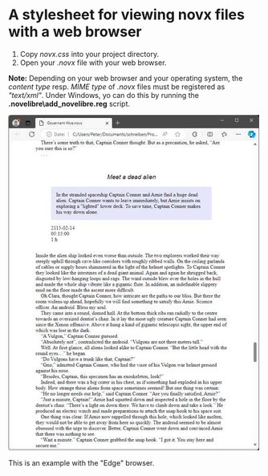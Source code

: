 # A stylesheet for viewing novx files with a web browser

1. Copy *novx.css* into your project directory.
2. Open your *<project name>.novx* file with your web browser.

**Note:** Depending on your web browser and your operating system, 
the *content type* resp. *MIME type* of *.novx* files must be
registered as *"text/xml"*. Under Windows, yo can do this by
running the **<home>\.novelibre\add_novelibre.reg** script.

![Screenshot](screenshot.jpg)

This is an example with the "Edge" browser.